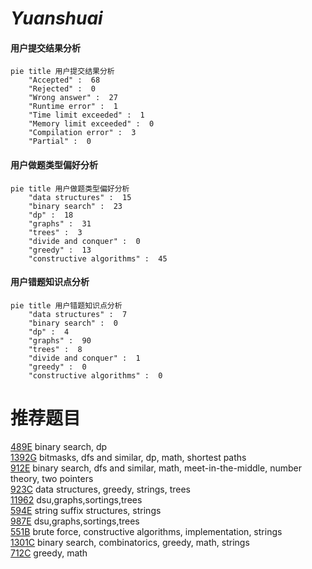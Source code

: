 # _Yuanshuai_

<!-- tabs:start -->



#### **用户提交结果分析**

```mermaid
pie title 用户提交结果分析
    "Accepted" :  68
    "Rejected" :  0
    "Wrong answer" :  27
    "Runtime error" :  1
    "Time limit exceeded" :  1
    "Memory limit exceeded" :  0
    "Compilation error" :  3
    "Partial" :  0
```

#### **用户做题类型偏好分析**

```mermaid
pie title 用户做题类型偏好分析
    "data structures" :  15
    "binary search" :  23
    "dp" :  18
    "graphs" :  31
    "trees" :  3
    "divide and conquer" :  0
    "greedy" :  13
    "constructive algorithms" :  45
```
#### **用户错题知识点分析**

```mermaid
pie title 用户错题知识点分析
    "data structures" :  7
    "binary search" :  0
    "dp" :  4
    "graphs" :  90
    "trees" :  8
    "divide and conquer" :  1
    "greedy" :  0
    "constructive algorithms" :  0
```



<!-- tabs:end -->
# 推荐题目
[489E](https://codeforces.com/contest/489/problem/E)		binary search,
                        dp		  
[1392G](https://codeforces.com/contest/1392/problem/G)		bitmasks,
                        dfs and similar,
                        dp,
                        math,
                        shortest paths		  
[912E](https://codeforces.com/contest/912/problem/E)		binary search,
                        dfs and similar,
                        math,
                        meet-in-the-middle,
                        number theory,
                        two pointers		  
[923C](https://codeforces.com/contest/923/problem/C)		data structures,
                        greedy,
                        strings,
                        trees		  
[11962](https://codeforces.com/contest/1196/problem/2)		dsu,graphs,sortings,trees		  
[594E](https://codeforces.com/contest/594/problem/E)		string suffix structures,
                        strings		  
[987E](https://codeforces.com/contest/987/problem/E)		dsu,graphs,sortings,trees		  
[551B](https://codeforces.com/contest/551/problem/B)		brute force,
                        constructive algorithms,
                        implementation,
                        strings		  
[1301C](https://codeforces.com/contest/1301/problem/C)		binary search,
                        combinatorics,
                        greedy,
                        math,
                        strings		  
[712C](https://codeforces.com/contest/712/problem/C)		greedy,
                        math		  
